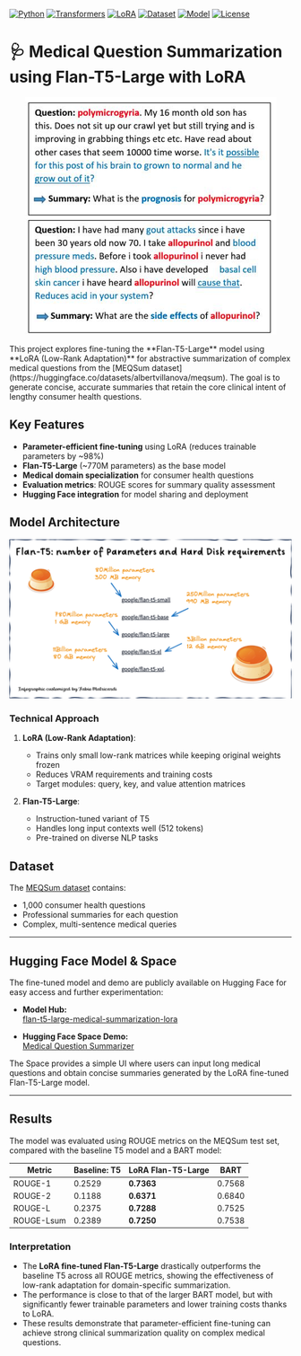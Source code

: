 [![Python](https://img.shields.io/badge/Python-3.8%2B-blue)](https://www.python.org/downloads/)
[![Transformers](https://img.shields.io/badge/Transformers-HuggingFace-yellowgreen)](https://huggingface.co/docs/transformers/index)
[![LoRA](https://img.shields.io/badge/LoRA-Parameter--Efficient--Tuning-orange)](https://arxiv.org/abs/2106.09685)
[![Dataset](https://img.shields.io/badge/MEQSum-Dataset-brightgreen)](https://huggingface.co/datasets/albertvillanova/meqsum)
[![Model](https://img.shields.io/badge/Model-Flan--T5--Large-blueviolet)](https://huggingface.co/google/flan-t5-large)
[![License](https://img.shields.io/badge/License-MIT-green)](LICENSE)


# 🩺 Medical Question Summarization using Flan-T5-Large with LoRA

<p align="center">
  <img src="doc/bg.jpg" alt="Cover Image">
</p>
This project explores fine-tuning the **Flan-T5-Large** model using **LoRA (Low-Rank Adaptation)** for abstractive summarization of complex medical questions from the [MEQSum dataset](https://huggingface.co/datasets/albertvillanova/meqsum). The goal is to generate concise, accurate summaries that retain the core clinical intent of lengthy consumer health questions.

## Key Features

- **Parameter-efficient fine-tuning** using LoRA (reduces trainable parameters by ~98%)
- **Flan-T5-Large** (~770M parameters) as the base model
- **Medical domain specialization** for consumer health questions
- **Evaluation metrics**: ROUGE scores for summary quality assessment
- **Hugging Face integration** for model sharing and deployment

## Model Architecture

![Flan-T5 Architecture](doc/flan_T5.png)

### Technical Approach

1. **LoRA (Low-Rank Adaptation)**:
   - Trains only small low-rank matrices while keeping original weights frozen
   - Reduces VRAM requirements and training costs
   - Target modules: query, key, and value attention matrices

2. **Flan-T5-Large**:
   - Instruction-tuned variant of T5
   - Handles long input contexts well (512 tokens)
   - Pre-trained on diverse NLP tasks

## Dataset

The [MEQSum dataset](https://huggingface.co/datasets/albertvillanova/meqsum) contains:
- 1,000 consumer health questions
- Professional summaries for each question
- Complex, multi-sentence medical queries

---

## Hugging Face Model & Space

The fine-tuned model and demo are publicly available on Hugging Face for easy access and further experimentation:

- **Model Hub:**  
  [flan-t5-large-medical-summarization-lora](https://huggingface.co/autodidacte228/meqsum-lora-T5-finetuned)  
  

- **Hugging Face Space Demo:**  
  [Medical Question Summarizer](https://huggingface.co/spaces/autodidacte228/meq-sum-T5-lora)  


The Space provides a simple UI where users can input long medical questions and obtain concise summaries generated by the LoRA fine-tuned Flan-T5-Large model.

---

## Results

The model was evaluated using ROUGE metrics on the MEQSum test set, compared with the baseline T5 model and a BART model:

| Metric    | Baseline: T5 | LoRA Flan-T5-Large | BART        |
|-----------|--------------|--------------------|-------------|
| ROUGE-1   | 0.2529       | **0.7363**         | 0.7568      |
| ROUGE-2   | 0.1188       | **0.6371**         | 0.6840      |
| ROUGE-L   | 0.2375       | **0.7288**         | 0.7525      |
| ROUGE-Lsum| 0.2389       | **0.7250**         | 0.7538      |

### Interpretation

- The **LoRA fine-tuned Flan-T5-Large** drastically outperforms the baseline T5 across all ROUGE metrics, showing the effectiveness of low-rank adaptation for domain-specific summarization.
- The performance is close to that of the larger BART model, but with significantly fewer trainable parameters and lower training costs thanks to LoRA.
- These results demonstrate that parameter-efficient fine-tuning can achieve strong clinical summarization quality on complex medical questions.
